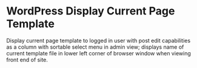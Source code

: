# WordPress Display Current Page Template
Display current page template to logged in user with post edit capabilities as a column with sortable select menu in admin view; displays name of current template file in lower left corner of browser window when viewing front end of site.
